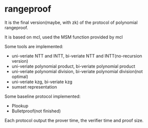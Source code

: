 # rangeproof

It is the final version(maybe, with zk) of the protocol of polynomial rangeproof.

It is based on mcl, used the MSM function provided by mcl

Some tools are implemented:

- uni-veriate NTT and INTT, bi-veriate NTT and INTT(no-recursion version)
- uni-veriate polynomial product, bi-veriate polynomial product
- uni-veriate polynomial division, bi-veriate polynomial division(not optimal)
- uni-veriate kzg, bi-veriate kzg
- sumset representation

Some baseline protocol implemented:
- Plookup
- Bulletproof(not finished)

Each protocol output the prover time, the verifier time and proof size.
